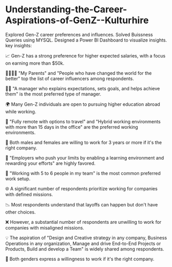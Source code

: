 # Understanding-the-Career-Aspirations-of-GenZ--Kulturhire
Explored Gen-Z career preferences and influences. 
Solved Buissness Queries using MYSQL.
Designed a Power BI Dashboard to visualize insights.  
key insights:

📈 Gen-Z has a strong preference for higher expected salaries, with a focus on earning more than $50k.

👨‍👩‍👧‍👦 "My Parents" and "People who have changed the world for the better" top the list of career influencers among respondents.

👩‍💼 "A manager who explains expectations, sets goals, and helps achieve them" is the most preferred type of manager.

🌍 Many Gen-Z individuals are open to pursuing higher education abroad while working.

🏡 "Fully remote with options to travel" and "Hybrid working environments with more than 15 days in the office" are the preferred working environments.

💼 Both males and females are willing to work for 3 years or more if it's the right company.

🏢 "Employers who push your limits by enabling a learning environment and rewarding your efforts" are highly favored.

👥 "Working with 5 to 6 people in my team" is the most common preferred work setup.

🌐 A significant number of respondents prioritize working for companies with defined missions.

📉 Most respondents understand that layoffs can happen but don't have other choices.

❌ However, a substantial number of respondents are unwilling to work for companies with misaligned missions.

💡 The aspiration of "Design and Creative strategy in any company, Business Operations in any organization, Manage and drive End-to-End Projects or Products, Build and develop a Team" is widely shared among respondents.

🤝 Both genders express a willingness to work if it's the right company.
